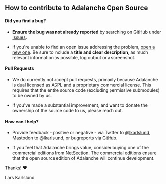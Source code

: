 ## How to contribute to Adalanche Open Source

#### **Did you find a bug?**

* **Ensure the bug was not already reported** by searching on GitHub under [Issues](https://github.com/lkarlslund/Adalanche/issues).

* If you're unable to find an open issue addressing the problem, [open a new one](https://github.com/lkarlslund/Adalanche/issues/new). Be sure to include a **title and clear description**, as much relevant information as possible, log output or a screenshot.

#### **Pull Requests**

* We do currently not accept pull requests, primarily because Adalanche is dual licensed as AGPL and a proprietary commercial license. This requires that the entire source code (excluding permissive submodules) to be owned by us.

* If you've made a substantial improvement, and want to donate the ownership of the source code to us, please reach out.

#### **How can I help?**

* Provide feedback - positive or negative - via Twitter to [@lkarlslund](https://twitter.com/lkarlslund), Mastodon to [@lkarlslund](https://infosec.exchange/@lkarlslund), or bugreports via [GitHub](https://github.com/lkarlslund/Adalanche/issues).

* If you feel that Adalanche brings value, consider buying one of the commercial editions from [NetSection](https://www.netsection.com). The commercial editions ensure that the open source edition of Adalanche will continue development.


Thanks! :heart:

Lars Karlslund